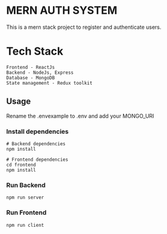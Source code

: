 # MERN AUTH SYSTEM

This is a mern stack project to register and authenticate users.

# Tech Stack

```
Frontend - ReactJs
Backend - NodeJs, Express
Database - MongoDB
State management - Redux toolkit

```

## Usage

Rename the .envexample to .env and add your MONGO_URI

### Install dependencies

```
# Backend dependencies
npm install

# Frontend dependencies
cd frontend
npm install
```

### Run Backend

```
npm run server
```

### Run Frontend

```
npm run client
```
